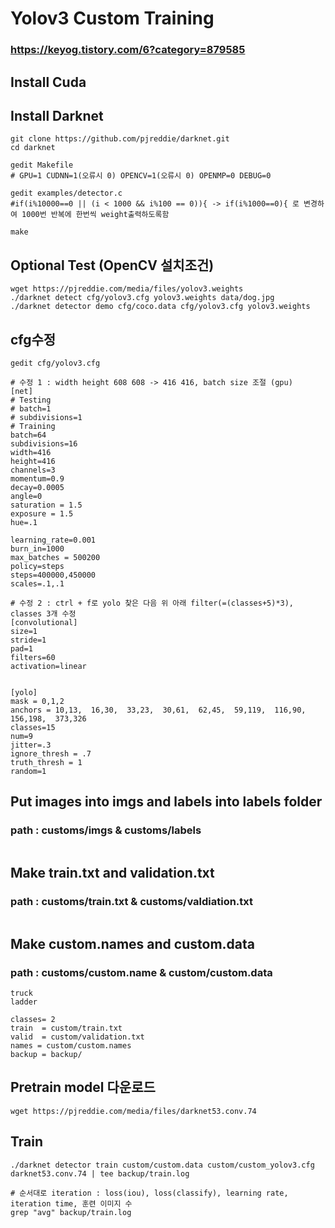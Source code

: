 # Yolov3 Custom Training 
### https://keyog.tistory.com/6?category=879585
## Install Cuda
## Install Darknet
```
git clone https://github.com/pjreddie/darknet.git
cd darknet

gedit Makefile
# GPU=1 CUDNN=1(오류시 0) OPENCV=1(오류시 0) OPENMP=0 DEBUG=0

gedit examples/detector.c
#if(i%10000==0 || (i < 1000 && i%100 == 0)){ -> if(i%1000==0){ 로 변경하여 1000번 반복에 한번씩 weight출력하도록함

make
```
## Optional Test (OpenCV 설치조건)
```
wget https://pjreddie.com/media/files/yolov3.weights
./darknet detect cfg/yolov3.cfg yolov3.weights data/dog.jpg
./darknet detector demo cfg/coco.data cfg/yolov3.cfg yolov3.weights
```
## cfg수정
```
gedit cfg/yolov3.cfg
```
```
# 수정 1 : width height 608 608 -> 416 416, batch size 조절 (gpu)
[net]
# Testing
# batch=1
# subdivisions=1
# Training
batch=64
subdivisions=16
width=416
height=416
channels=3
momentum=0.9
decay=0.0005
angle=0
saturation = 1.5
exposure = 1.5
hue=.1

learning_rate=0.001
burn_in=1000
max_batches = 500200
policy=steps
steps=400000,450000
scales=.1,.1
```
```
# 수정 2 : ctrl + f로 yolo 찾은 다음 위 아래 filter(=(classes+5)*3), classes 3개 수정
[convolutional]
size=1
stride=1
pad=1
filters=60
activation=linear


[yolo]
mask = 0,1,2
anchors = 10,13,  16,30,  33,23,  30,61,  62,45,  59,119,  116,90,  156,198,  373,326
classes=15
num=9
jitter=.3
ignore_thresh = .7
truth_thresh = 1
random=1
```
## Put images into imgs and labels into labels folder
### path : customs/imgs & customs/labels
```
```
## Make train.txt and validation.txt 
### path : customs/train.txt & customs/valdiation.txt
```

```
## Make custom.names and custom.data
### path : customs/custom.name & custom/custom.data
```
truck
ladder
```
```
classes= 2
train  = custom/train.txt
valid  = custom/validation.txt
names = custom/custom.names
backup = backup/
```
## Pretrain model 다운로드
```
wget https://pjreddie.com/media/files/darknet53.conv.74
```
## Train
```
./darknet detector train custom/custom.data custom/custom_yolov3.cfg darknet53.conv.74 | tee backup/train.log
```
```
# 순서대로 iteration : loss(iou), loss(classify), learning rate, iteration time, 훈련 이미지 수
grep "avg" backup/train.log
```
